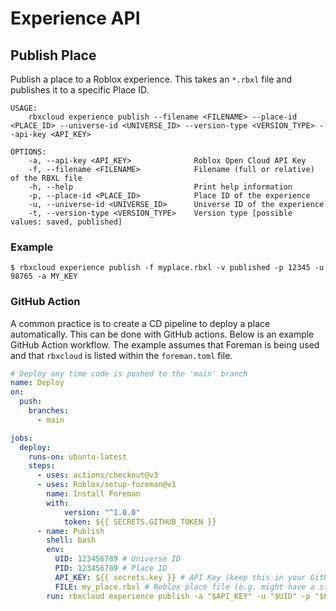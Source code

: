 # Experience API

## Publish Place
Publish a place to a Roblox experience. This takes an `*.rbxl` file and publishes it to a specific Place ID.
```
USAGE:
    rbxcloud experience publish --filename <FILENAME> --place-id <PLACE_ID> --universe-id <UNIVERSE_ID> --version-type <VERSION_TYPE> --api-key <API_KEY>

OPTIONS:
    -a, --api-key <API_KEY>              Roblox Open Cloud API Key
    -f, --filename <FILENAME>            Filename (full or relative) of the RBXL file
    -h, --help                           Print help information
    -p, --place-id <PLACE_ID>            Place ID of the experience
    -u, --universe-id <UNIVERSE_ID>      Universe ID of the experience
    -t, --version-type <VERSION_TYPE>    Version type [possible values: saved, published]
```

### Example
```
$ rbxcloud experience publish -f myplace.rbxl -v published -p 12345 -u 98765 -a MY_KEY
```

### GitHub Action
A common practice is to create a CD pipeline to deploy a place automatically. This can be done with GitHub actions. Below is an example GitHub Action workflow. The example assumes that Foreman is being used and that `rbxcloud` is listed within the `foreman.toml` file.

```yaml
# Deploy any time code is pushed to the 'main' branch
name: Deploy
on:
  push:
    branches:
      - main

jobs:
  deploy:
    runs-on: ubuntu-latest
    steps:
      - uses: actions/checkout@v3
      - uses: Roblox/setup-foreman@v1
        name: Install Foreman
        with:
            version: "^1.0.0"
            token: ${{ SECRETS.GITHUB_TOKEN }}
      - name: Publish
        shell: bash
        env:
          UID: 123456789 # Universe ID
          PID: 123456789 # Place ID
          API_KEY: ${{ secrets.key }} # API Key (keep this in your GitHub Repository Secrets)
          FILE: my_place.rbxl # Roblox place file (e.g. might have a step before this to build the file with Rojo)
        run: rbxcloud experience publish -a "$API_KEY" -u "$UID" -p "$PID" -v published -f "$FILE"
```

